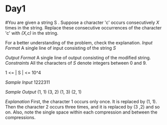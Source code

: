 # Day1 
#You are given a string S . Suppose a character 'c' occurs consecutively *X* times in the string. Replace these consecutive occurrences of the character 'c' with *(X,c)* in the string.

For a better understanding of the problem, check the explanation.
*Input Format*
A single line of input consisting of the string *S*

*Output Format*
A single line of output consisting of the modified string.
*Constraints*
All the characters of *S* denote integers between 0 and 9.

1 <= | S | <= 10^4

*Sample Input*
1222311

*Sample Output*
(1, 1) (3, 2) (1, 3) (2, 1)


*Explanation*
First, the character 1 occurs only once. It is replaced by (1, 1). Then the character 2 occurs three times, and it is replaced by (3 ,2) and so on.
Also, note the single space within each compression and between the compressions.